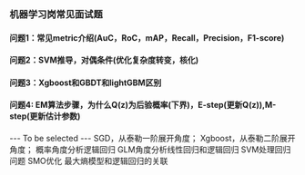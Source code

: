 ### 机器学习岗常见面试题

#### 问题1：常见metric介绍(AuC，RoC，mAP，Recall，Precision，F1-score)

#### 问题2：SVM推导，对偶条件(优化复杂度转变，核化)

#### 问题3：Xgboost和GBDT和lightGBM区别

#### 问题4: EM算法步骤，为什么Q(z)为后验概率(下界)，E-step(更新Q(z)),M-step(更新估计参数)


--- To be selected ---
SGD，从泰勒一阶展开角度；
Xgboost，从泰勒二阶展开角度；
概率角度分析逻辑回归
GLM角度分析线性回归和逻辑回归
SVM处理回归问题
SMO优化
最大熵模型和逻辑回归的关联
